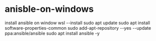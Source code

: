 # anisble-on-windows
install ansible on window
wsl --install
sudo apt update
sudo apt install software-properties-common
sudo add-apt-repository --yes --update ppa:ansible/ansible
sudo apt install ansible -y
